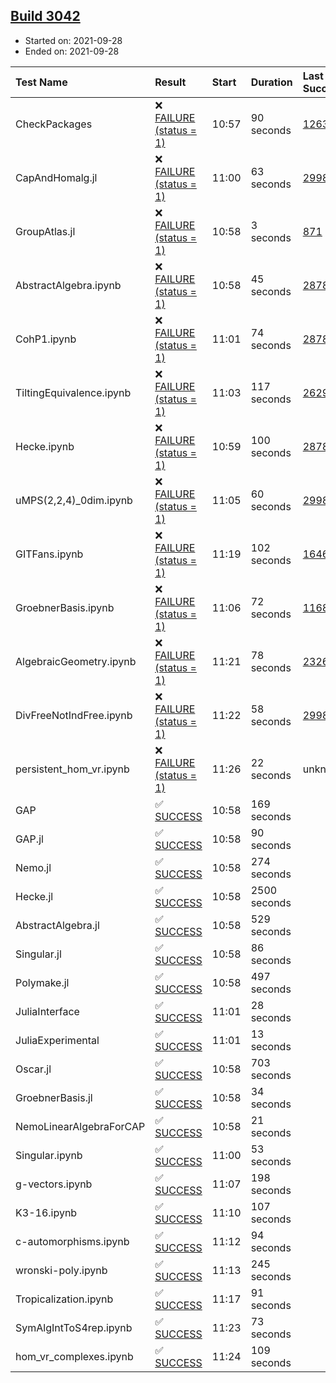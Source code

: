 ## [Build 3042](https://oscarci.mathematik.uni-kl.de/job/oscar-stable/3042/)

* Started on: 2021-09-28
* Ended on: 2021-09-28

| Test Name    | Result | Start | Duration | Last Success | First Failure |
|:-------------|:-------|:------|:---------|:-------------|:--------------|
| CheckPackages | ❌ [FAILURE (status = 1)](https://oscarci.mathematik.uni-kl.de/job/oscar-stable/3042/artifact/logs/build-3042/CheckPackages.log) | 10:57 | 90 seconds | [1263](https://oscarci.mathematik.uni-kl.de/job/oscar-stable/1263/) | [1264](https://oscarci.mathematik.uni-kl.de/job/oscar-stable/1264/) |
| CapAndHomalg.jl | ❌ [FAILURE (status = 1)](https://oscarci.mathematik.uni-kl.de/job/oscar-stable/3042/artifact/logs/build-3042/CapAndHomalg.jl.log) | 11:00 | 63 seconds | [2998](https://oscarci.mathematik.uni-kl.de/job/oscar-stable/2998/) | [2999](https://oscarci.mathematik.uni-kl.de/job/oscar-stable/2999/) |
| GroupAtlas.jl | ❌ [FAILURE (status = 1)](https://oscarci.mathematik.uni-kl.de/job/oscar-stable/3042/artifact/logs/build-3042/GroupAtlas.jl.log) | 10:58 | 3 seconds | [871](https://oscarci.mathematik.uni-kl.de/job/oscar-stable/871/) | [872](https://oscarci.mathematik.uni-kl.de/job/oscar-stable/872/) |
| AbstractAlgebra.ipynb | ❌ [FAILURE (status = 1)](https://oscarci.mathematik.uni-kl.de/job/oscar-stable/3042/artifact/logs/build-3042/AbstractAlgebra.ipynb.log) | 10:58 | 45 seconds | [2878](https://oscarci.mathematik.uni-kl.de/job/oscar-stable/2878/) | [2879](https://oscarci.mathematik.uni-kl.de/job/oscar-stable/2879/) |
| CohP1.ipynb | ❌ [FAILURE (status = 1)](https://oscarci.mathematik.uni-kl.de/job/oscar-stable/3042/artifact/logs/build-3042/CohP1.ipynb.log) | 11:01 | 74 seconds | [2878](https://oscarci.mathematik.uni-kl.de/job/oscar-stable/2878/) | [2879](https://oscarci.mathematik.uni-kl.de/job/oscar-stable/2879/) |
| TiltingEquivalence.ipynb | ❌ [FAILURE (status = 1)](https://oscarci.mathematik.uni-kl.de/job/oscar-stable/3042/artifact/logs/build-3042/TiltingEquivalence.ipynb.log) | 11:03 | 117 seconds | [2629](https://oscarci.mathematik.uni-kl.de/job/oscar-stable/2629/) | [2630](https://oscarci.mathematik.uni-kl.de/job/oscar-stable/2630/) |
| Hecke.ipynb | ❌ [FAILURE (status = 1)](https://oscarci.mathematik.uni-kl.de/job/oscar-stable/3042/artifact/logs/build-3042/Hecke.ipynb.log) | 10:59 | 100 seconds | [2878](https://oscarci.mathematik.uni-kl.de/job/oscar-stable/2878/) | [2879](https://oscarci.mathematik.uni-kl.de/job/oscar-stable/2879/) |
| uMPS(2,2,4)_0dim.ipynb | ❌ [FAILURE (status = 1)](https://oscarci.mathematik.uni-kl.de/job/oscar-stable/3042/artifact/logs/build-3042/uMPS-2-2-4-_0dim.ipynb.log) | 11:05 | 60 seconds | [2998](https://oscarci.mathematik.uni-kl.de/job/oscar-stable/2998/) | [2999](https://oscarci.mathematik.uni-kl.de/job/oscar-stable/2999/) |
| GITFans.ipynb | ❌ [FAILURE (status = 1)](https://oscarci.mathematik.uni-kl.de/job/oscar-stable/3042/artifact/logs/build-3042/GITFans.ipynb.log) | 11:19 | 102 seconds | [1646](https://oscarci.mathematik.uni-kl.de/job/oscar-stable/1646/) | [1647](https://oscarci.mathematik.uni-kl.de/job/oscar-stable/1647/) |
| GroebnerBasis.ipynb | ❌ [FAILURE (status = 1)](https://oscarci.mathematik.uni-kl.de/job/oscar-stable/3042/artifact/logs/build-3042/GroebnerBasis.ipynb.log) | 11:06 | 72 seconds | [1168](https://oscarci.mathematik.uni-kl.de/job/oscar-stable/1168/) | [1169](https://oscarci.mathematik.uni-kl.de/job/oscar-stable/1169/) |
| AlgebraicGeometry.ipynb | ❌ [FAILURE (status = 1)](https://oscarci.mathematik.uni-kl.de/job/oscar-stable/3042/artifact/logs/build-3042/AlgebraicGeometry.ipynb.log) | 11:21 | 78 seconds | [2326](https://oscarci.mathematik.uni-kl.de/job/oscar-stable/2326/) | [2327](https://oscarci.mathematik.uni-kl.de/job/oscar-stable/2327/) |
| DivFreeNotIndFree.ipynb | ❌ [FAILURE (status = 1)](https://oscarci.mathematik.uni-kl.de/job/oscar-stable/3042/artifact/logs/build-3042/DivFreeNotIndFree.ipynb.log) | 11:22 | 58 seconds | [2998](https://oscarci.mathematik.uni-kl.de/job/oscar-stable/2998/) | [2999](https://oscarci.mathematik.uni-kl.de/job/oscar-stable/2999/) |
| persistent_hom_vr.ipynb | ❌ [FAILURE (status = 1)](https://oscarci.mathematik.uni-kl.de/job/oscar-stable/3042/artifact/logs/build-3042/persistent_hom_vr.ipynb.log) | 11:26 | 22 seconds | unknown | unknown |
| GAP | ✅ [SUCCESS](https://oscarci.mathematik.uni-kl.de/job/oscar-stable/3042/artifact/logs/build-3042/GAP.log) | 10:58 | 169 seconds |  |  |
| GAP.jl | ✅ [SUCCESS](https://oscarci.mathematik.uni-kl.de/job/oscar-stable/3042/artifact/logs/build-3042/GAP.jl.log) | 10:58 | 90 seconds |  |  |
| Nemo.jl | ✅ [SUCCESS](https://oscarci.mathematik.uni-kl.de/job/oscar-stable/3042/artifact/logs/build-3042/Nemo.jl.log) | 10:58 | 274 seconds |  |  |
| Hecke.jl | ✅ [SUCCESS](https://oscarci.mathematik.uni-kl.de/job/oscar-stable/3042/artifact/logs/build-3042/Hecke.jl.log) | 10:58 | 2500 seconds |  |  |
| AbstractAlgebra.jl | ✅ [SUCCESS](https://oscarci.mathematik.uni-kl.de/job/oscar-stable/3042/artifact/logs/build-3042/AbstractAlgebra.jl.log) | 10:58 | 529 seconds |  |  |
| Singular.jl | ✅ [SUCCESS](https://oscarci.mathematik.uni-kl.de/job/oscar-stable/3042/artifact/logs/build-3042/Singular.jl.log) | 10:58 | 86 seconds |  |  |
| Polymake.jl | ✅ [SUCCESS](https://oscarci.mathematik.uni-kl.de/job/oscar-stable/3042/artifact/logs/build-3042/Polymake.jl.log) | 10:58 | 497 seconds |  |  |
| JuliaInterface | ✅ [SUCCESS](https://oscarci.mathematik.uni-kl.de/job/oscar-stable/3042/artifact/logs/build-3042/JuliaInterface.log) | 11:01 | 28 seconds |  |  |
| JuliaExperimental | ✅ [SUCCESS](https://oscarci.mathematik.uni-kl.de/job/oscar-stable/3042/artifact/logs/build-3042/JuliaExperimental.log) | 11:01 | 13 seconds |  |  |
| Oscar.jl | ✅ [SUCCESS](https://oscarci.mathematik.uni-kl.de/job/oscar-stable/3042/artifact/logs/build-3042/Oscar.jl.log) | 10:58 | 703 seconds |  |  |
| GroebnerBasis.jl | ✅ [SUCCESS](https://oscarci.mathematik.uni-kl.de/job/oscar-stable/3042/artifact/logs/build-3042/GroebnerBasis.jl.log) | 10:58 | 34 seconds |  |  |
| NemoLinearAlgebraForCAP | ✅ [SUCCESS](https://oscarci.mathematik.uni-kl.de/job/oscar-stable/3042/artifact/logs/build-3042/NemoLinearAlgebraForCAP.log) | 10:58 | 21 seconds |  |  |
| Singular.ipynb | ✅ [SUCCESS](https://oscarci.mathematik.uni-kl.de/job/oscar-stable/3042/artifact/logs/build-3042/Singular.ipynb.log) | 11:00 | 53 seconds |  |  |
| g-vectors.ipynb | ✅ [SUCCESS](https://oscarci.mathematik.uni-kl.de/job/oscar-stable/3042/artifact/logs/build-3042/g-vectors.ipynb.log) | 11:07 | 198 seconds |  |  |
| K3-16.ipynb | ✅ [SUCCESS](https://oscarci.mathematik.uni-kl.de/job/oscar-stable/3042/artifact/logs/build-3042/K3-16.ipynb.log) | 11:10 | 107 seconds |  |  |
| c-automorphisms.ipynb | ✅ [SUCCESS](https://oscarci.mathematik.uni-kl.de/job/oscar-stable/3042/artifact/logs/build-3042/c-automorphisms.ipynb.log) | 11:12 | 94 seconds |  |  |
| wronski-poly.ipynb | ✅ [SUCCESS](https://oscarci.mathematik.uni-kl.de/job/oscar-stable/3042/artifact/logs/build-3042/wronski-poly.ipynb.log) | 11:13 | 245 seconds |  |  |
| Tropicalization.ipynb | ✅ [SUCCESS](https://oscarci.mathematik.uni-kl.de/job/oscar-stable/3042/artifact/logs/build-3042/Tropicalization.ipynb.log) | 11:17 | 91 seconds |  |  |
| SymAlgIntToS4rep.ipynb | ✅ [SUCCESS](https://oscarci.mathematik.uni-kl.de/job/oscar-stable/3042/artifact/logs/build-3042/SymAlgIntToS4rep.ipynb.log) | 11:23 | 73 seconds |  |  |
| hom_vr_complexes.ipynb | ✅ [SUCCESS](https://oscarci.mathematik.uni-kl.de/job/oscar-stable/3042/artifact/logs/build-3042/hom_vr_complexes.ipynb.log) | 11:24 | 109 seconds |  |  |
